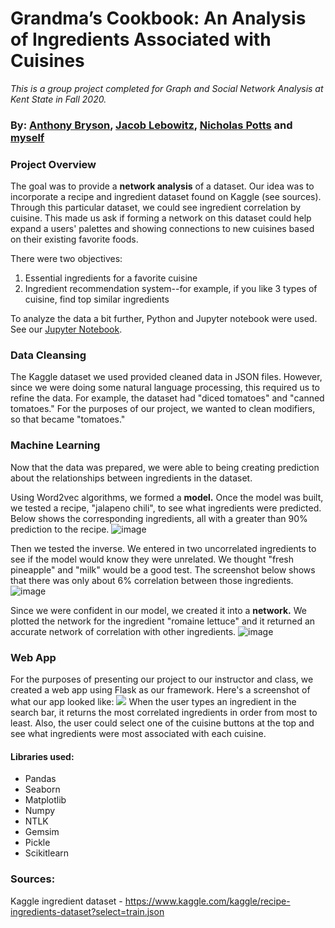 # Grandma’s Cookbook: An Analysis of Ingredients Associated with Cuisines
<em>This is a group project completed for Graph and Social Network Analysis at Kent State in Fall 2020.</em>
### By: [Anthony Bryson](https://github.com/AnthonyBryson), [Jacob Lebowitz](https://github.com/AugmentedMode), [Nicholas Potts](https://github.com/nickpotts3) and [myself](https://github.com/ktakattack)

### Project Overview
The goal was to provide a **network analysis** of a dataset. Our idea was to incorporate a recipe and ingredient dataset found on Kaggle (see sources). Through this particular dataset, we could see ingredient correlation by cuisine. This made us ask if forming a network on this dataset could help expand a users' palettes and showing connections to new cuisines based on their existing favorite foods.

There were two objectives: 
1. Essential ingredients for a favorite cuisine
2. Ingredient recommendation system--for example, if you like 3 types of cuisine, find top similar ingredients

To analyze the data a bit further, Python and Jupyter notebook were used. See our [Jupyter Notebook](./init-insights.ipynb).

### Data Cleansing
The Kaggle dataset we used provided cleaned data in JSON files. However, since we were doing some natural language processing, this required us to refine the data. For example, the dataset had "diced tomatoes" and "canned tomatoes." For the purposes of our project, we wanted to clean modifiers, so that became "tomatoes." 

### Machine Learning
Now that the data was prepared, we were able to being creating prediction about the relationships between ingredients in the dataset.

Using Word2vec algorithms, we formed a **model.** Once the model was built, we tested a recipe, "jalapeno chili", to see what ingredients were predicted. Below shows the corresponding ingredients, all with a greater than 90% prediction to the recipe.
![image](https://user-images.githubusercontent.com/30424160/104357442-31806080-54db-11eb-93c3-50eea2b1cc17.png)

Then we tested the inverse. We entered in two uncorrelated ingredients to see if the model would know they were unrelated. We thought "fresh pineapple" and "milk" would be a good test. The screenshot below shows that there was only about 6% correlation between those ingredients. <br>
![image](https://user-images.githubusercontent.com/30424160/104357458-380ed800-54db-11eb-85e7-a4c46d883a31.png)

Since we were confident in our model, we created it into a **network.** We plotted the network for the ingredient "romaine lettuce" and it returned an accurate network of correlation with other ingredients.
![image](https://user-images.githubusercontent.com/30424160/104357676-83c18180-54db-11eb-8ce4-880c53cc42ef.png)

### Web App
For the purposes of presenting our project to our instructor and class, we created a web app using Flask as our framework. Here's a screenshot of what our app looked like: 
![](https://user-images.githubusercontent.com/30424160/104356195-a5216e00-54d9-11eb-84e8-d4270f0093f4.png)
When the user types an ingredient in the search bar, it returns the most correlated ingredients in order from most to least. Also, the user could select one of the cuisine buttons at the top and see what ingredients were most associated with each cuisine.

#### Libraries used:
- Pandas
- Seaborn
- Matplotlib
- Numpy
- NTLK 
- Gemsim 
- Pickle 
- Scikitlearn

### Sources:
Kaggle ingredient dataset - https://www.kaggle.com/kaggle/recipe-ingredients-dataset?select=train.json
